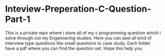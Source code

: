 # Inteview-Preperation-C-Question-Part-1
This is a private repo where i store all of my c programming question which i solve through out my Engennering studies. Here you can seel all kind of interview type questions like small questions to case study. Each folder have a pdf where you can find the question set. Hope this help you. 
